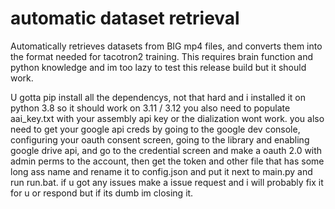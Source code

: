 # automatic dataset retrieval
Automatically retrieves datasets from BIG mp4 files, and converts them into the format needed for tacotron2 training. This requires brain function and python knowledge and im too lazy to test this release build but it should work.

U gotta pip install all the dependencys, not that hard and i installed it on python 3.8 so it should work on 3.11 / 3.12 you also need to populate aai_key.txt with your assembly api key or the dialization wont work. you also need to get your google api creds by going to the google dev console, configuring your oauth consent screen, going to the library and enabling google drive api, and go to the credential screen and make a oauth 2.0 with admin perms to the account, then get the token and other file that has some long ass name and rename it to config.json and put it next to main.py and run run.bat. if u got any issues make a issue request and i will probably fix it for u or respond but if its dumb im closing it.
